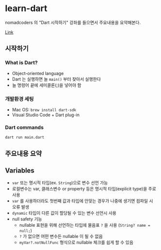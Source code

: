 # learn-dart

nomadcoders 의 "Dart 시작하기" 강좌를 들으면서 주요내용을 요약해본다.

[Link](https://nomadcoders.co/dart-for-beginners)

## 시작하기

### What is Dart?

- Object-oriented language
- Dart 는 실행하면 늘 `main()` 부터 찾아서 실행한다
- 늘 명령어 끝에 세미콜론(;)을 넣어야 함

### 개발환경 세팅

- Mac OS: `brew install dart-sdk`
- Visual Studio Code + Dart plug-in

### Dart commands

```bash
dart run main.dart
```

## 주요내용 요약

## Variables

- `var` 또는 명시적 타입(ex. `String`)으로 변수 선언 가능
- 로컬변수는 var, 클래스변수 or property 등은 명시적 타입(explicit type)을 주로 사용
- `var` 를 사용하더라도 첫번째 값과 타입에 안맞는 경우가 나중에 생기면 컴파일 시 오류 발생
- `dynamic` 타입이 다른 값이 할당될 수 있는 변수 선언시 사용
- null safety 기능
  - nullable 표현을 위해 선언하는 타입에 물음표 `?` 을 사용 (`String? name = null;`)
  - `?` 가 없으면 어떤 변수든 nullable 이 될 수 없음
  - `myVar?.notNullFunc` 형식으로 nullable 체크를 쉽게 할 수 있음
